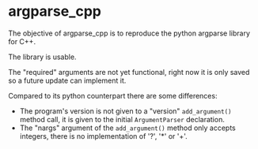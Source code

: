 # argparse_cpp

The objective of argparse_cpp is to reproduce the python argparse library for C++.

The library is usable.

The "required" arguments are not yet functional, right now it is only saved so a future update can implement it.

Compared to its python counterpart there are some differences:
- The program's version is not given to a "version" ```add_argument()``` method call, it is given to the initial ```ArgumentParser``` declaration.
- The "nargs" argument of the ```add_argument()``` method only accepts integers, there is no implementation of '?', '*' or '+'.